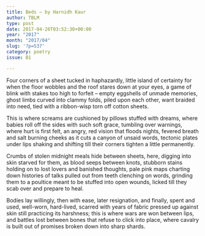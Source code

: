 ```yaml
---
title: Beds – by Harnidh Kaur
author: TBLM
type: post
date: 2017-04-26T03:52:30+00:00
year: "2017"
month: "2017/04"
slug: '?p=537'
category: poetry
issue: B1

---
```

Four corners of a sheet tucked in haphazardly, little island of certainty for when the floor wobbles and the roof stares down at your eyes, a game of blink with stakes too high to forfeit &#8211; empty eggshells of unmade memories, ghost limbs curved into clammy folds, piled upon each other, want braided into need, tied with a ribbon-wisp torn off cotton sheets.

This is where screams are cushioned by pillows stuffed with dreams, where babies roll off the sides with such soft grace, tumbling over warnings, where hurt is first felt, an angry, red vision that floods nights, fevered breath and salt burning cheeks as it cuts a canyon of unsaid words, tectonic plates under lips shaking and shifting till their corners tighten a little permanently.

Crumbs of stolen midnight meals hide between sheets, here, digging into skin starved for them, as blood seeps between knots, stubborn stains holding on to lost lovers and banished thoughts, pale pink maps charting down histories of talks pulled out from teeth clenching on words, grinding them to a poultice meant to be stuffed into open wounds, licked till they scab over and prepare to heal.

Bodies lay willingly, then with ease, later resignation, and finally, spent and used, well-worn, hard-lived, scarred with years of fabric pressed up against skin still practicing its harshness; this is where wars are won between lips, and battles lost between bones that refuse to click into place, where cavalry is built out of promises broken down into sharp shards.
